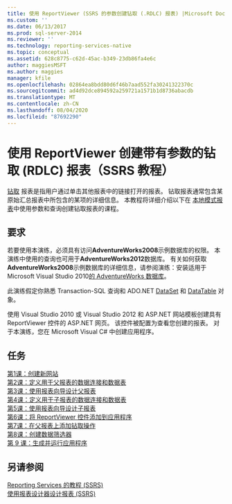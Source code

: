 ```yaml
---
title: 使用 ReportViewer (SSRS 的参数创建钻取 (.RDLC) 报表) |Microsoft Docs
ms.custom: ''
ms.date: 06/13/2017
ms.prod: sql-server-2014
ms.reviewer: ''
ms.technology: reporting-services-native
ms.topic: conceptual
ms.assetid: 628c8775-c62d-45ac-b349-23db86fa4e6c
author: maggiesMSFT
ms.author: maggies
manager: kfile
ms.openlocfilehash: 02864ea8bdd80d6f46b7aad552fa30241322370c
ms.sourcegitcommit: ad4d92dce894592a259721a1571b1d8736abacdb
ms.translationtype: MT
ms.contentlocale: zh-CN
ms.lasthandoff: 08/04/2020
ms.locfileid: "87692290"
---
```

# <a name="create-a-drillthrough-rdlc-report-with-parameters-using-reportviewer-ssrs-tutorial"></a>使用 ReportViewer 创建带有参数的钻取 (RDLC) 报表（SSRS 教程）
  [钻取](https://technet.microsoft.com/library/ff519554.aspx) 报表是指用户通过单击其他报表中的链接打开的报表。 钻取报表通常包含某原始汇总报表中所包含的某项的详细信息。 本教程将详细介绍以下在 [本地模式报表](local-vs-connected-mode-report-viewer-reporting-services-sharepoint-mode.md)中使用参数和查询创建钻取报表的课程。  
  
## <a name="requirements"></a>要求  
 若要使用本演练，必须具有访问**AdventureWorks2008**示例数据库的权限。 本演练中使用的查询也可用于**AdventureWorks2012**数据库。 有关如何获取**AdventureWorks2008**示例数据库的详细信息，请参阅演练：安装适用于 Microsoft Visual Studio 2010[的 AdventureWorks 数据库](https://msdn.microsoft.com/library/aa992075\(v=vs.100\).aspx)。  
  
 此演练假定你熟悉 Transaction-SQL 查询和 ADO.NET [DataSet](https://msdn.microsoft.com/library/system.data.dataset\(v=vs.100\).aspx) 和 [DataTable](https://msdn.microsoft.com/library/system.data.datatable\(v=vs.100\).aspx) 对象。  
  
 使用 Visual Studio 2010 或 Visual Studio 2012 和 ASP.NET 网站模板创建具有 ReportViewer 控件的 ASP.NET 网页。 该控件被配置为查看您创建的报表。 对于本演练，您在 Microsoft Visual C# 中创建应用程序。  
  
## <a name="tasks"></a>任务  
 [第1课：创建新网站](../reporting-services/lesson-1-create-a-new-web-site.md)   
 [第2课：定义用于父报表的数据连接和数据表](../reporting-services/lesson-2-define-a-data-connection-and-data-table-for-parent-report.md)   
 [第3课：使用报表向导设计父报表](../reporting-services/lesson-3-design-the-parent-report-using-the-report-wizard.md)   
 [第4课：定义用于子报表的数据连接和数据表](../reporting-services/lesson-4-define-a-data-connection-and-data-table-for-child-report.md)   
 [第5课：使用报表向导设计子报表](../reporting-services/lesson-5-design-the-child-report-using-the-report-wizard.md)   
 [第6课：将 ReportViewer 控件添加到应用程序](../reporting-services/lesson-6-add-a-reportviewer-control-to-the-application.md)   
 [第7课：在父报表上添加钻取操作](../reporting-services/lesson-7-add-drillthrough-action-on-parent-report.md)   
 [第8课：创建数据筛选器](../reporting-services/lesson-8-create-a-data-filter.md)   
 [第 9 课：生成并运行应用程序](../reporting-services/lesson-9-build-and-run-the-application.md)  
  
## <a name="see-also"></a>另请参阅  
 [Reporting Services 的教程 &#40;SSRS&#41;](../reporting-services/reporting-services-tutorials-ssrs.md)   
 [使用报表设计器设计报表 (SSRS)](tools/design-reporting-services-paginated-reports-with-report-designer-ssrs.md)  
  
  
